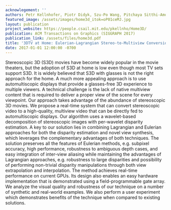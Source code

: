 ```yaml
---
acknowlegement: ''
authors: Petr Kellnhofer, Piotr Didyk, Szu-Po Wang, Pitchaya Sitthi-Amorn, William Freeman, Fredo Durand, Wojciech Matusik
featured_image: /assets/images/home3d_itok=oP01ceMJ.jpg
layout: publication
project_website: https://people.csail.mit.edu/pkellnho/Home3D/
publication: ACM Transactions on Graphics (SIGGRAPH 2017)
publication_link: /assets/files/home3d.pdf
title: '3DTV at Home: Eulerian-Lagrangian Stereo-to-Multiview Conversion '
date: 2017-01-01 12:00:00 -0700
---
```


Stereoscopic 3D (S3D) movies have become widely popular in the movie theaters, but the adoption of S3D at home is low even though most TV sets support S3D. It is widely believed that S3D with glasses is not the right approach for the home. A much more appealing approach is to use automultiscopic displays that provide a glasses-free 3D experience to multiple viewers. A technical challenge is the lack of native multiview content that is required to deliver a proper view of the scene for every viewpoint. Our approach takes advantage of the abundance of stereoscopic 3D movies. We propose a real-time system that can convert stereoscopic video to a high-quality, multiview video that can be directly fed to automultiscopic displays. Our algorithm uses a wavelet-based decomposition of stereoscopic images with per-wavelet disparity estimation. A key to our solution lies in combining Lagrangian and Eulerian approaches for both the disparity estimation and novel view synthesis, which leverages the complementary advantages of both techniques. The solution preserves all the features of Eulerian methods, e.g. subpixel accuracy, high performance, robustness to ambiguous depth cases, and easy integration of inter-view aliasing while maintaining the advantages of Lagrangian approaches, e.g. robustness to large disparities and possibility of performing non-trivial disparity manipulations through both view extrapolation and interpolation. The method achieves real-time performance on current GPUs. Its design also enables an easy hardware implementation that is demonstrated using a field-programmable gate array. We analyze the visual quality and robustness of our technique on a number of synthetic and real-world examples. We also perform a user experiment which demonstrates benefits of the technique when compared to existing solutions.